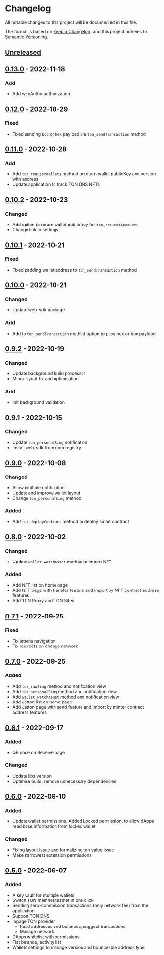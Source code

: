 # Changelog

All notable changes to this project will be documented in this file.

The format is based on [Keep a Changelog](https://keepachangelog.com/en/1.0.0/),
and this project adheres to [Semantic Versioning](https://semver.org/spec/v2.0.0.html).

## [Unreleased]

## [0.13.0] - 2022-11-18

### Add

- Add webAuthn authorization

## [0.12.0] - 2022-10-29

### Fixed

- Fixed sending `boc` or `hex` payload via `ton_sendTransaction` method

## [0.11.0] - 2022-10-28

### Add

- Add `ton_requestWallets` method to return wallet publicKey and version with address
- Update application to track TON DNS NFTs

## [0.10.2] - 2022-10-23

### Changed

- Add option to return wallet public key for `ton_requestAccounts`
- Change link in settings

## [0.10.1] - 2022-10-21

### Fixed

- Fixed padding wallet address to `ton_sendTransaction` method

## [0.10.0] - 2022-10-21

### Changed

- Update web-sdk package

### Add

- Add to `ton_sendTransaction` method option to pass hex or boc payload

## [0.9.2] - 2022-10-19

### Changed

- Update background build processor
- Minor layout fix and optimisation

### Add

- Init background validation

## [0.9.1] - 2022-10-15

### Changed

- Update `ton_personalSing` notification
- Install web-sdk from npm registry

## [0.9.0] - 2022-10-08

### Changed

- Allow multiple notification
- Update and improve wallet layout
- Change `ton_personalSing` method

### Added

- Add `ton_deployContract` method to deploy smart contract

## [0.8.0] - 2022-10-02

### Changed

- Update `wallet_watchAsset` method to import NFT

### Added

- Add NFT list on home page
- Add NFT page with transfer feature and import by NFT contract address features
- Add TON Proxy and TON Sites

## [0.7.1] - 2022-09-25

### Fixed

- Fix jettons navigation
- Fix redirects on change network

## [0.7.0] - 2022-09-25

### Added

- Add `ton_rawSing` method and notification view
- Add `ton_personalSing` method and notification view
- Add `wallet_watchAsset` method and notification view
- Add Jetton list on home page
- Add Jetton page with send feature and import by minter contract address features

## [0.6.1] - 2022-09-17

### Added

- QR code on Receive page

### Changed

- Update libs version
- Optimise build, remove unnecessary dependencies

## [0.6.0] - 2022-09-10

### Added

- Update wallet permissions. Added Locked permission, to allow dApps read base information from locked wallet

### Changed

- Fixing layout issue and formalizing ton value issue
- Make narrowest extension permissions

## [0.5.0] - 2022-09-07

### Added

- A key vault for multiple wallets
- Switch TON mainnet/testnet in one click
- Sending zero-commission transactions (only network fee) from the application
- Support TON DNS
- Inpage TON provider
  - Read addresses and balances, suggest transactions
  - Manage network
- DApps whitelist with permissions
- Fiat balance, activity list
- Wallets settings to manage version and bounceable address type

[unreleased]: https://github.com/OpenProduct/openmask-extension/compare/v0.13.0...HEAD
[0.13.0]: https://github.com/OpenProduct/openmask-extension/compare/v0.12.0...v0.13.0
[0.12.0]: https://github.com/OpenProduct/openmask-extension/compare/v0.11.0...v0.12.0
[0.11.0]: https://github.com/OpenProduct/openmask-extension/compare/v0.10.2...v0.11.0
[0.10.2]: https://github.com/OpenProduct/openmask-extension/compare/v0.10.1...v0.10.2
[0.10.1]: https://github.com/OpenProduct/openmask-extension/compare/v0.10.0...v0.10.1
[0.10.0]: https://github.com/OpenProduct/openmask-extension/compare/v0.9.2...v0.10.0
[0.9.2]: https://github.com/OpenProduct/openmask-extension/compare/v0.9.1...v0.9.2
[0.9.1]: https://github.com/OpenProduct/openmask-extension/compare/v0.9.0...v0.9.1
[0.9.0]: https://github.com/OpenProduct/openmask-extension/compare/v0.8.0...v0.9.0
[0.8.0]: https://github.com/OpenProduct/openmask-extension/compare/v0.7.1...v0.8.0
[0.7.1]: https://github.com/OpenProduct/openmask-extension/compare/v0.7.0...v0.7.1
[0.7.0]: https://github.com/OpenProduct/openmask-extension/compare/v0.6.1...v0.7.0
[0.6.1]: https://github.com/OpenProduct/openmask-extension/compare/v0.6.0...v0.6.1
[0.6.0]: https://github.com/OpenProduct/openmask-extension/compare/v0.5.0...v0.6.0
[0.5.0]: https://github.com/OpenProduct/openmask-extension/releases/tag/v0.5.0
